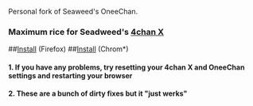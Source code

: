 Personal fork of Seaweed's OneeChan.

### Maximum rice for Seadweed's [4chan X](https://github.com/Nebukazar/4chan-x)

##[Install](../../raw/master/builds/OneeChan.user.js) (Firefox)
##[Install](../../raw/master/builds/crx.crx) (Chrom*)

#### 1. If you have any problems, try resetting your 4chan X and OneeChan settings and restarting your browser

#### 2. These are a bunch of dirty fixes but it "just werks"
